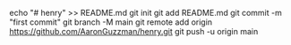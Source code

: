 echo "# henry" >> README.md
git init
git add README.md
git commit -m "first commit"
git branch -M main
git remote add origin https://github.com/AaronGuzzman/henry.git
git push -u origin main
